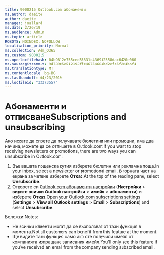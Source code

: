 ```yaml
---
title: 9000215 Outlook.com абонаменти
ms.author: daeite
author: daeite
manager: joallard
ms.date: 2/26/19
ms.audience: Admin
ms.topic: article
ROBOTS: NOINDEX, NOFOLLOW
localization_priority: Normal
ms.collection: Adm_O365
ms.custom: 9000215
ms.openlocfilehash: 04b9812e755ced55331c436932558dac6420e060
ms.sourcegitcommit: 9d78905c512192ffc4675468abd2efc5f2e4baf4
ms.translationtype: MT
ms.contentlocale: bg-BG
ms.lasthandoff: 04/23/2019
ms.locfileid: "32373557"
---
```

# <a name="subscriptions-and-unsubscribing"></a><span data-ttu-id="2ae35-102">Абонаменти и отписване</span><span class="sxs-lookup"><span data-stu-id="2ae35-102">Subscriptions and unsubscribing</span></span>

<span data-ttu-id="2ae35-103">Ако искате да спрете да получавате бюлетини или промоции, има два начина, можете да се отпишете в Outlook.com:</span><span class="sxs-lookup"><span data-stu-id="2ae35-103">If you want to stop receiving newsletters or promotions, there are two ways you can unsubscribe in Outlook.com:</span></span>

1. <span data-ttu-id="2ae35-104">Във вашата пощенска кутия изберете бюлетин или рекламна поща.</span><span class="sxs-lookup"><span data-stu-id="2ae35-104">In your inbox, select a newsletter or promotional email.</span></span> <span data-ttu-id="2ae35-105">В горната част на екрана за четене изберете **Отказ**.</span><span class="sxs-lookup"><span data-stu-id="2ae35-105">At the top of the reading pane, select **Unsubscribe**.</span></span>
2. <span data-ttu-id="2ae35-106">Отворете си [Outlook.com абонаменти настройки](https://outlook.live.com/mail/options/mail/brandsSubscriptions) (**Настройки** > **видите всички Outlook настройки** > **имейл** > **абонаменти**) и изберете **Отказ**.</span><span class="sxs-lookup"><span data-stu-id="2ae35-106">Open your [Outlook.com subscriptions settings](https://outlook.live.com/mail/options/mail/brandsSubscriptions) (**Settings** > **View all Outlook settings** > **Email** > **Subscriptions**) and select **Unsubscribe**.</span></span>

<span data-ttu-id="2ae35-107">Бележки:</span><span class="sxs-lookup"><span data-stu-id="2ae35-107">Notes:</span></span>

- <span data-ttu-id="2ae35-108">Не всички клиенти могат да се възползват от тази функция в момента.</span><span class="sxs-lookup"><span data-stu-id="2ae35-108">Not all customers can benefit from this feature at the moment.</span></span>
- <span data-ttu-id="2ae35-109">Ще видите тази функция само ако сте получили имейл от компанията изпращане записания имейл.</span><span class="sxs-lookup"><span data-stu-id="2ae35-109">You'll only see this feature if you've received an email from the company sending subscribed email.</span></span>